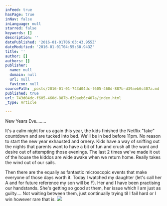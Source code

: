 ```yaml
---
inFeed: true
hasPage: true
inNav: false
inLanguage: null
starred: false
keywords: []
description: ''
datePublished: '2016-01-01T06:03:43.955Z'
dateModified: '2016-01-01T04:55:30.943Z'
title: ''
author: []
authors: []
publisher:
  name: null
  domain: null
  url: null
  favicon: null
sourcePath: _posts/2016-01-01-743d04dc-f605-460d-887b-d39aeb6c407a.md
published: true
url: 743d04dc-f605-460d-887b-d39aeb6c407a/index.html
_type: Article

---
```

New Years Eve........ 

It's a calm night for us again this year,  the kids finished the Netflix "fake"  countdown and are tucked into bed. We'll be in bed before 11pm. No reason to start the new year exhausted and ornery. Kids have a way of sniffing out the nights that parents want to have a bit of fun and crush all the want and desire out of attempting those evenings. The last 2 times we've made it out of the house the kiddos are wide awake when we return home. Really takes the wind out of our sails. 

Then there are the equally as fantastic microscopic events that make everyone of those days worth it. Today I watched my daughter (let's call her A and for future reference my son will be F). Her and I have been practising our handstands. She's getting so good at them, her issue which I am just as guilty.... Not waiting between them,  just continually trying til I fail hard or I win however rare that is. ![](https://the-grid-user-content.s3-us-west-2.amazonaws.com/2441b041-d9a6-4541-80a7-a8a8c0975157.jpg)